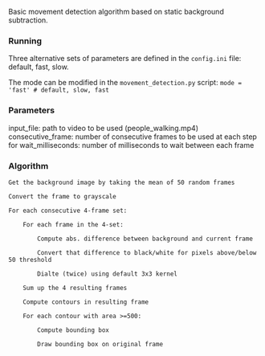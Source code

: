 Basic movement detection algorithm based on static background subtraction.


### Running

Three alternative sets of parameters are defined in the `config.ini` file: default, fast, slow. 

The mode can be modified in the `movement_detection.py` script: `mode = 'fast' # default, slow, fast`
### Parameters

input_file: path to video to be used (people_walking.mp4)
consecutive_frame: number of consecutive frames to be used at each step for 
wait_milliseconds: number of milliseconds to wait between each frame

### Algorithm

```text
Get the background image by taking the mean of 50 random frames

Convert the frame to grayscale

For each consecutive 4-frame set:

    For each frame in the 4-set:
    
        Compute abs. difference between background and current frame
        
        Convert that difference to black/white for pixels above/below 50 threshold
        
        Dialte (twice) using default 3x3 kernel
        
    Sum up the 4 resulting frames
    
    Compute contours in resulting frame
    
    For each contour with area >=500:
    
        Compute bounding box
        
        Draw bounding box on original frame
```
